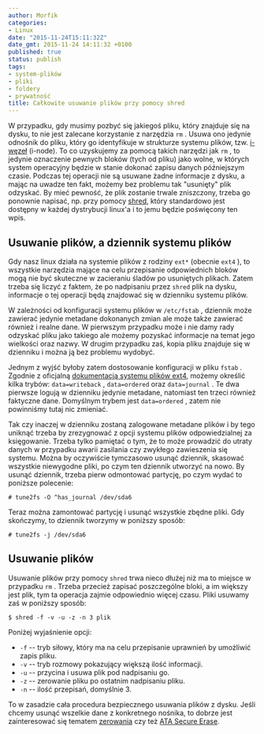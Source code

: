 ```yaml
---
author: Morfik
categories:
- Linux
date: "2015-11-24T15:11:32Z"
date_gmt: 2015-11-24 14:11:32 +0100
published: true
status: publish
tags:
- system-plików
- pliki
- foldery
- prywatność
title: Całkowite usuwanie plików przy pomocy shred
---
```


W przypadku, gdy musimy pozbyć się jakiegoś pliku, który znajduje się na dysku, to nie jest zalecane
korzystanie z narzędzia `rm` . Usuwa ono jedynie odnośnik do pliku, który go identyfikuje w
strukturze systemu plików, tzw. [i-węzeł](https://pl.wikipedia.org/wiki/I-w%C4%99ze%C5%82) (i-node).
To co uzyskujemy za pomocą takich narzędzi jak `rm` , to jedynie oznaczenie pewnych bloków (tych od
pliku) jako wolne, w których system operacyjny będzie w stanie dokonać zapisu danych późniejszym
czasie. Podczas tej operacji nie są usuwane żadne informacje z dysku, a mając na uwadze ten fakt,
możemy bez problemu tak "usunięty" plik odzyskać. By mieć pewność, że plik zostanie trwale
zniszczony, trzeba go ponownie napisać, np. przy pomocy
[shred](http://manpages.ubuntu.com/manpages/wily/en/man1/shred.1.html), który standardowo jest
dostępny w każdej dystrybucji linux'a i to jemu będzie poświęcony ten wpis.

<!--more-->
## Usuwanie plików, a dziennik systemu plików

Gdy nasz linux działa na systemie plików z rodziny `ext*` (obecnie `ext4` ), to wszystkie narzędzia
mające na celu przepisanie odpowiednich bloków mogą nie być skuteczne w zacieraniu śladów po
usuniętych plikach. Zatem trzeba się liczyć z faktem, że po nadpisaniu przez `shred` plik na dysku,
informacje o tej operacji będą znajdować się w dzienniku systemu plików.

W zależności od konfiguracji systemu plików w `/etc/fstab` , dziennik może zawierać jedynie metadane
dokonanych zmian ale może także zawierać również i realne dane. W pierwszym przypadku może i nie
damy rady odzyskać pliku jako takiego ale możemy pozyskać informacje na temat jego wielkości oraz
nazwy. W drugim przypadku zaś, kopia pliku znajduje się w dzienniku i można ją bez problemu wydobyć.

Jednym z wyjść byłoby zatem dostosowanie konfiguracji w pliku `fstab` . Zgodnie z oficjalną
[dokumentacją systemu plików ext4](https://www.kernel.org/doc/Documentation/filesystems/ext4.txt),
możemy określić kilka trybów: `data=writeback` , `data=ordered` oraz `data=journal` . Te dwa
pierwsze logują w dzienniku jedynie metadane, natomiast ten trzeci również faktyczne dane. Domyślnym
trybem jest `data=ordered` , zatem nie powinniśmy tutaj nic zmieniać.

Tak czy inaczej w dzienniku zostaną zalogowane metadane plików i by tego uniknąć trzeba by
zrezygnować z opcji systemu plików odpowiedzialnej za księgowanie. Trzeba tylko pamiętać o tym, że
to może prowadzić do utraty danych w przypadku awarii zasilania czy zwykłego zawieszenia się
systemu. Można by oczywiście tymczasowo usunąć dziennik, skasować wszystkie niewygodne pliki, po
czym ten dziennik utworzyć na nowo. By usunąć dziennik, trzeba pierw odmontować partycję, po czym
wydać to poniższe polecenie:

    # tune2fs -O ^has_journal /dev/sda6

Teraz można zamontować partycję i usunąć wszystkie zbędne pliki. Gdy skończymy, to dziennik tworzymy
w poniższy sposób:

    # tune2fs -j /dev/sda6

## Usuwanie plików

Usuwanie plików przy pomocy `shred` trwa nieco dłużej niż ma to miejsce w przypadku `rm` . Trzeba
przecież zapisać poszczególne bloki, a im większy jest plik, tym ta operacja zajmie odpowiednio
więcej czasu. Pliki usuwamy zaś w poniższy sposób:

    $ shred -f -v -u -z -n 3 plik

Poniżej wyjaśnienie opcji:

  - `-f` -- tryb siłowy, który ma na celu przepisanie uprawnień by umożliwić zapis pliku.
  - `-v` -- tryb rozmowy pokazujący większą ilość informacji.
  - `-u` -- przycina i usuwa plik pod nadpisaniu go.
  - `-z` -- zerowanie pliku po ostatnim nadpisaniu pliku.
  - `-n` -- ilość przepisań, domyślnie 3.

To w zasadzie cała procedura bezpiecznego usuwania plików z dysku. Jeśli chcemy usunąć wszelkie dane
z konkretnego nośnika, to dobrze jest zainteresować się tematem
[zerowania](https://pl.wikipedia.org/wiki/Kasowanie_danych) czy też [ATA Secure
Erase](https://ata.wiki.kernel.org/index.php/ATA_Secure_Erase).
